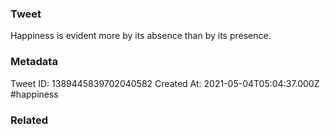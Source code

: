 ### Tweet
Happiness is evident more by its absence than by its presence.

### Metadata
Tweet ID: 1389445839702040582
Created At: 2021-05-04T05:04:37.000Z
#happiness 

### Related

